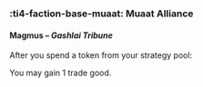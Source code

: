 ### :ti4-faction-base-muaat: **Muaat Alliance**

#### Magmus – _Gashlai Tribune_

After you spend a token from your strategy pool:

You may gain 1 trade good.
